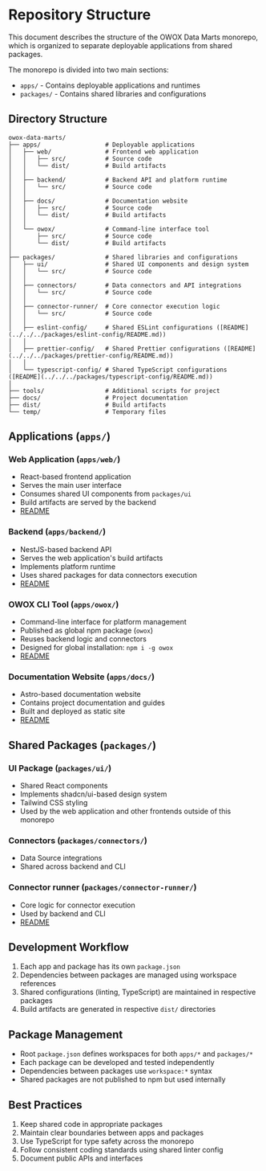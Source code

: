 # Repository Structure

This document describes the structure of the OWOX Data Marts monorepo, which is organized to separate deployable applications from shared packages.

The monorepo is divided into two main sections:

- `apps/` - Contains deployable applications and runtimes
- `packages/` - Contains shared libraries and configurations

## Directory Structure

```text
owox-data-marts/
├── apps/                  # Deployable applications
│   ├── web/               # Frontend web application
│   │   ├── src/           # Source code
│   │   └── dist/          # Build artifacts
│   │
│   ├── backend/           # Backend API and platform runtime
│   │   └── src/           # Source code
│   │
│   ├── docs/              # Documentation website
│   │   ├── src/           # Source code
│   │   └── dist/          # Build artifacts
│   │
│   └── owox/              # Command-line interface tool
│       ├── src/           # Source code
│       └── dist/          # Build artifacts
│
├── packages/              # Shared libraries and configurations
│   ├── ui/                # Shared UI components and design system
│   │   └── src/           # Source code
│   │
│   ├── connectors/        # Data connectors and API integrations
│   │   └── src/           # Source code
│   │
│   ├── connector-runner/  # Core connector execution logic
│   │   └── src/           # Source code
│   │
│   ├── eslint-config/     # Shared ESLint configurations ([README](../../../packages/eslint-config/README.md))
│   │
│   ├── prettier-config/   # Shared Prettier configurations ([README](../../../packages/prettier-config/README.md))
│   │
│   └── typescript-config/ # Shared TypeScript configurations ([README](../../../packages/typescript-config/README.md))
│
├── tools/                 # Additional scripts for project
├── docs/                  # Project documentation
├── dist/                  # Build artifacts
└── temp/                  # Temporary files
```

## Applications (`apps/`)

### Web Application (`apps/web/`)

- React-based frontend application
- Serves the main user interface
- Consumes shared UI components from `packages/ui`
- Build artifacts are served by the backend
- [README](../../../apps/web/README.md)

### Backend (`apps/backend/`)

- NestJS-based backend API
- Serves the web application's build artifacts
- Implements platform runtime
- Uses shared packages for data connectors execution
- [README](../../../apps/backend/README.md)

### OWOX CLI Tool (`apps/owox/`)

- Command-line interface for platform management
- Published as global npm package (`owox`)
- Reuses backend logic and connectors
- Designed for global installation: `npm i -g owox`
- [README](../../../apps/owox/CONTRIBUTING.md)

### Documentation Website (`apps/docs/`)

- Astro-based documentation website
- Contains project documentation and guides
- Built and deployed as static site
- [README](../../../apps/docs/README.md)

## Shared Packages (`packages/`)

### UI Package (`packages/ui/`)

- Shared React components
- Implements shadcn/ui-based design system
- Tailwind CSS styling
- Used by the web application and other frontends outside of this monorepo

### Connectors (`packages/connectors/`)

- Data Source integrations
- Shared across backend and CLI

### Connector runner (`packages/connector-runner/`)

- Core logic for connector execution
- Used by backend and CLI
- [README](../../../packages/connector-runner/README.md)

## Development Workflow

1. Each app and package has its own `package.json`
2. Dependencies between packages are managed using workspace references
3. Shared configurations (linting, TypeScript) are maintained in respective packages
4. Build artifacts are generated in respective `dist/` directories

## Package Management

- Root `package.json` defines workspaces for both `apps/*` and `packages/*`
- Each package can be developed and tested independently
- Dependencies between packages use `workspace:*` syntax
- Shared packages are not published to npm but used internally

## Best Practices

1. Keep shared code in appropriate packages
2. Maintain clear boundaries between apps and packages
3. Use TypeScript for type safety across the monorepo
4. Follow consistent coding standards using shared linter config
5. Document public APIs and interfaces
